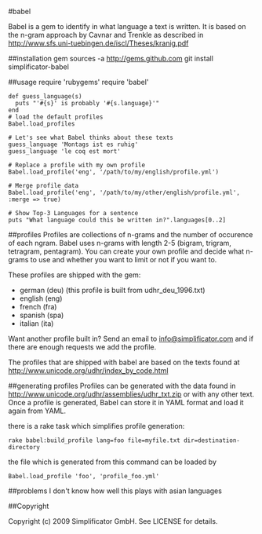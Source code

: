 #babel

Babel is a gem to identify in what language a text is written.
It is based on the n-gram approach by Cavnar and Trenkle as described 
in http://www.sfs.uni-tuebingen.de/iscl/Theses/kranig.pdf

##installation
    gem sources -a http://gems.github.com
    git install simplificator-babel
    
##usage
    require 'rubygems'
    require 'babel'
    
    def guess_language(s)
      puts "'#{s}' is probably '#{s.language}'"
    end
    # load the default profiles
    Babel.load_profiles
    
    # Let's see what Babel thinks about these texts
    guess_language 'Montags ist es ruhig'
    guess_language 'le coq est mort'
    
    # Replace a profile with my own profile
    Babel.load_profile('eng', '/path/to/my/english/profile.yml')
    
    # Merge profile data
    Babel.load_profile('eng', '/path/to/my/other/english/profile.yml', :merge => true)
    
    # Show Top-3 Languages for a sentence
    puts "What language could this be written in?".languages[0..2]

##profiles
Profiles are collections of n-grams and the number of occurence of each ngram.
Babel uses n-grams with length 2-5 (bigram, trigram, tetragram, pentagram).
You can create your own profile and decide what n-grams to use and whether 
you want to limit or not if you want to.

These profiles are shipped with the gem: 

* german (deu) (this profile is built from udhr_deu_1996.txt)
* english (eng)
* french (fra)
* spanish (spa)
* italian (ita)
 
Want another profile built in? Send an email to info@simplificator.com and if there are enough 
requests we add the profile.

The profiles that are shipped with babel are based on the texts found at
http://www.unicode.org/udhr/index_by_code.html

##generating profiles
Profiles can be generated with the data found in http://www.unicode.org/udhr/assemblies/udhr_txt.zip or with any other text.
Once a profile is generated, Babel can store it in YAML format and load it again from YAML.

there is a rake task which simplifies profile generation:

    rake babel:build_profile lang=foo file=myfile.txt dir=destination-directory

the file which is generated from this command can be loaded by 
    
    Babel.load_profile 'foo', 'profile_foo.yml'
##problems
I don't know how well this plays with asian languages

##Copyright

Copyright (c) 2009 Simplificator GmbH. See LICENSE for details.
